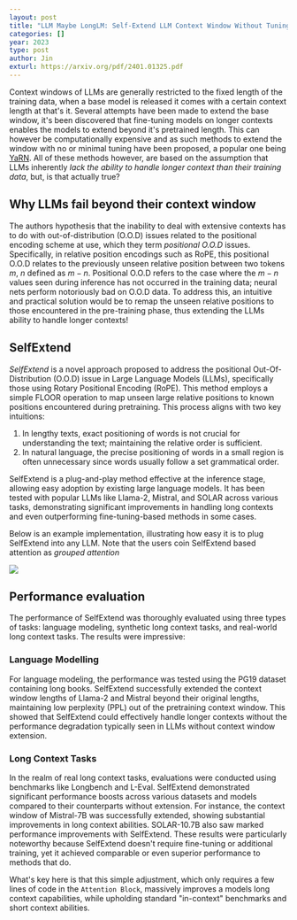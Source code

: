 ```yaml
---
layout: post
title: "LLM Maybe LongLM: Self-Extend LLM Context Window Without Tuning"
categories: []
year: 2023
type: post
author: Jin
exturl: https://arxiv.org/pdf/2401.01325.pdf
---
```


Context windows of LLMs are generally restricted to the fixed length of the training data, when a base model is released it comes with a certain context length at that's it. Several attempts have been made to extend the base window, it's been discovered that fine-tuning models on longer contexts enables the models to extend beyond it's pretrained length. This can however be computationally expensive and as such methods to extend the window with no or minimal tuning have been proposed, a popular one being [YaRN](https://arxiv.org/abs/2309.00071). All of these methods however, are based on the assumption that LLMs inherently *lack the ability to handle longer context than their training data*, but, is that actually true?

## Why LLMs fail beyond their context window
The authors hypothesis that the inability to deal with extensive contexts has to do with out-of-distribution (O.O.D) issues related to the positional encoding scheme at use, which they term *positional O.O.D* issues. Specifically, in relative position encodings such as RoPE, this positional O.O.D relates to the previously unseen relative position between two tokens $m$, $n$ defined as $m - n$. Positional O.O.D refers to the case where the $m - n$ values seen during inference has not occurred in the training data; neural nets perform notoriously bad on O.O.D data. To address this, an intuitive and practical solution would be to remap the unseen relative positions to those encountered in the pre-training phase, thus extending the LLMs ability to handle longer contexts!

## SelfExtend
*SelfExtend* is a novel approach proposed to address the positional Out-Of-Distribution (O.O.D) issue in Large Language Models (LLMs), specifically those using Rotary Positional Encoding (RoPE). This method employs a simple FLOOR operation to map unseen large relative positions to known positions encountered during pretraining. This process aligns with two key intuitions:

1) In lengthy texts, exact positioning of words is not crucial for understanding the text; maintaining the relative order is sufficient.
2) In natural language, the precise positioning of words in a small region is often unnecessary since words usually follow a set grammatical order.

SelfExtend is a plug-and-play method effective at the inference stage, allowing easy adoption by existing large language models. It has been tested with popular LLMs like Llama-2, Mistral, and SOLAR across various tasks, demonstrating significant improvements in handling long contexts and even outperforming fine-tuning-based methods in some cases​.

Below is an example implementation, illustrating how easy it is to plug  SelfExtend into any LLM. Note that the users coin SelfExtend based attention as *grouped attention*

![](/images/selfextend.png)

## Performance evaluation
The performance of SelfExtend was thoroughly evaluated using three types of tasks: language modeling, synthetic long context tasks, and real-world long context tasks. The results were impressive:

### Language Modelling
For language modeling, the performance was tested using the PG19 dataset containing long books. SelfExtend successfully extended the context window lengths of Llama-2 and Mistral beyond their original lengths, maintaining low perplexity (PPL) out of the pretraining context window. This showed that SelfExtend could effectively handle longer contexts without the performance degradation typically seen in LLMs without context window extension​​.

### Long Context Tasks
In the realm of real long context tasks, evaluations were conducted using benchmarks like Longbench and L-Eval. SelfExtend demonstrated significant performance boosts across various datasets and models compared to their counterparts without extension. For instance, the context window of Mistral-7B was successfully extended, showing substantial improvements in long context abilities. SOLAR-10.7B also saw marked performance improvements with SelfExtend. These results were particularly noteworthy because SelfExtend doesn't require fine-tuning or additional training, yet it achieved comparable or even superior performance to methods that do​​.

What's key here is that this simple adjustment, which only requires a few lines of code in the `Attention Block`, massively improves a models long context capabilities, while upholding standard "in-context" benchmarks and short context abilities. 
